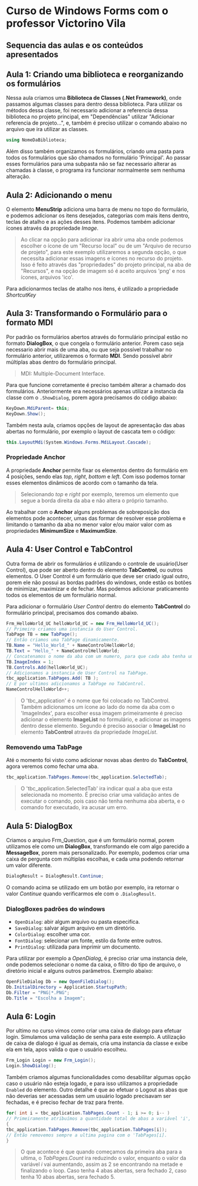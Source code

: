 # Curso de Windows Forms com o professor Victorino Vila

## Sequencia das aulas e os conteúdos apresentados

## Aula 1: Criando uma biblioteca e reorganizando os formulários

Nessa aula criamos uma __Biblioteca de Classes (.Net Framework)__, onde passamos algumas classes para dentro dessa biblioteca. Para utilizar os métodos dessa classe, foi necessario adicionar a referencia dessa biblioteca no projeto principal, em "Dependências" utilizar "Adicionar referencia de projeto...", e, também é preciso utilizar o comando abaixo no arquivo que ira utilizar as classes.

```C#
using NomeDaBiblioteca;
```

Além disso também organizamos os formulários, criando uma pasta para todos os formulários que são chamados no formulário 'Principal'. Ao passar esses formulários para uma subpasta não se faz necessario alterar as chamadas à classe, o programa ira funcionar normalmente sem nenhuma alteração.

## Aula 2: Adicionando o menu

O elemento __MenuStrip__ adiciona uma barra de menu no topo do formulário, e podemos adicionar os itens desejados, categorias com mais itens dentro, teclas de atalho e as ações desses itens. Podemos também adicionar ícones através da propriedade _Image_.
> Ao clicar na opção para adicionar ira abrir uma aba onde podemos escolher o ícone de um "Recurso local" ou de um "Arquivo de recurso de projeto", para este exemplo utilizaremos a segunda opção, o que necessita adicionar essas imagens e ícones no recurso do projeto. Isso é feito através das "propriedades" do projeto principal, na aba de "Recursos", e na opção de imagem só é aceito arquivos 'png' e nos ícones, arquivos 'ico'.

Para adicionarmos teclas de atalho nos itens, é utilizado a propriedade _ShortcutKey_

## Aula 3: Transformando o Formulário para o formato MDI

Por padrão os formulários abertos através do formulário principal estão no formato
__DialogBox__, o que congela o formulário anterior. Porem caso seja necessario abrir mais de uma aba, ou que seja possível trabalhar no formulário anterior, utilizaremos o formato __MDI__. Sendo possível abrir múltiplas abas dentro do formulário principal.

> MDI: Multiple-Document Interface.

Para que funcione corretamente é preciso também alterar a chamado dos formulários. Anteriormente era necessários apenas utilizar a instancia da classe com o `.ShowDialog`, porem agora precisamos do código abaixo:

```C#
KeyDown.MdiParent= this;
KeyDown.Show();
```

Também nesta aula, criamos opções de layout de apresentação das abas abertas no formulário, por exemplo o layout de cascata tem o código:

```C#
this.LayoutMdi(System.Windows.Forms.MdiLayout.Cascade);
```

### Propriedade Anchor

A propriedade __Anchor__ permite fixar os elementos dentro do formulário em 4 posições, sendo elas _top_, _right_, _bottom_ e _left_. Com isso podemos tornar esses elementos dinâmicos de acordo com o tamanho da tela.

> Selecionando _top_ e _right_ por exemplo, teremos um elemento que segue a borda direita da aba e não altera o próprio tamanho.

Ao trabalhar com o __Anchor__ alguns problemas de sobreposição dos elementos pode acontecer, umas das formar de resolver esse problema e limitando o tamanho da aba no menor valor e/ou maior valor com as propriedades __MinimumSize__ e __MaximumSize__.

## Aula 4: User Control e TabControl

Outra forma de abrir os formulários é utilizando o controle de usuário(User Control), que pode ser aberto dentro do elemento __TabControl__, ou outros elementos. O User Control é um  formulário que deve ser criado igual outro, porem ele não possui as bordas padrões do windows, onde estão os botões de minimizar, maximizar e de fechar. Mas podemos adicionar praticamento todos os elementos de um formulário normal.

Para adicionar o formulário _User Control_ dentro do elemento __TabControl__ do formulário principal, precisamos dos comando abaixo.

```C#
Frm_HelloWorld_UC helloWorld_UC = new Frm_HelloWorld_UC();
// Primeiro criamos uma instancia do User Control.
TabPage TB = new TabPage();
// Então criamos uma TabPage dinamicamente.
TB.Name = "Hello_World_" + NameControlHelloWorld;
TB.Text = "Hello_" + NameControlHelloWorld;
// Concatenamos o nome da aba com um numero, para que cada aba tenha um nome diferente.
TB.ImageIndex = 1;
TB.Controls.Add(helloWorld_UC);
// Adicionamos a instancia de User Control na TabPage.
tbc_application.TabPages.Add( TB );
// E por ultimos adicionamos a TabPage no TabControl.
NameControlHelloWorld++;
```

> O 'tbc_application' é o nome que foi colocado no TabControl. Também adicionamos um ícone ao lado do nome da aba com o 'ImageIndex', para escolher essa imagem primeiramente é preciso adicionar o elemento __ImageList__ no formulário, e adicionar as imagens dentro desse elemento. Segundo é preciso associar o __ImageList__ no elemento __TabControl__ através da propriedade _ImageList_.

### Removendo uma TabPage

Até o momento foi visto como adicionar novas abas dentro do __TabControl__, agora veremos como fechar uma aba.

```C#
tbc_application.TabPages.Remove(tbc_application.SelectedTab);
```

> O 'tbc_application.SelectedTab' ira indicar qual a aba que esta selecionada no momento. É preciso criar uma validação antes de executar o comando, pois caso não tenha nenhuma aba aberta, e o comando for executado, ira acusar um erro.

## Aula 5: DialogBox

Criamos o arquivo Frm_Question, que é um formulário normal, porem utilizamos ele como um __DialogBox__, transformando ele com algo parecido a  __MessageBox__, porem mais personalizado. Por exemplo, podemos criar uma caixa de pergunta com múltiplas escolhas, e cada uma podendo retornar um valor diferente.

```C#
DialogResult = DialogResult.Continue;
```

O comando acima se utilizado em um botão por exemplo, ira retornar o valor _Continue_ quando verificarmos ele com o `.DialogResult`.

### DialogBoxes padrões do windows

- `OpenDialog`: abir algum arquivo ou pasta especifica.
- `SaveDialog`: salvar algum arquivo em um diretório.
- `ColorDialog`: escolher uma cor.
- `FontDialog`: selecionar um fonte, estilo da fonte entre outros.
- `PrintDialog`: utilizada para imprimir um documento.

Para utilizar por exemplo a _OpenDialog_, é preciso criar uma instancia dele, onde podemos selecionar o nome da caixa, o filtro do tipo de arquivo, o diretório inicial e alguns outros parâmetros. Exemplo abaixo:

```C#
OpenFileDialog Db = new OpenFileDialog();
Db.InitialDirectory = Application.StartupPath;
Db.Filter = "PNG|*.PNG";
Db.Title = "Escolha a Imagem";
```

## Aula 6: Login

Por ultimo no curso vimos como criar uma caixa de dialogo para efetuar login. Simulamos uma validação de senha para este exemplo. A utilização de caixa de dialogo é igual as demais, cria uma instancia da classe e exibe ela em tela, apos valida o que o usuário escolheu.

```C#
Frm_Login Login = new Frm_Login();
Login.ShowDialog();
```

Também criamos algumas funcionalidades como desabilitar algumas opção caso o usuário não esteja logado, e para isso utilizamos a propriedade `Enabled` do elemento. Outro detalhe é que ao efetuar o Logout as abas que não deverias ser acessadas sem um usuário logado precisavam ser fechadas, e é preciso fechar de traz para frente.

```C#
for( int i = tbc_application.TabPages.Count - 1; i >= 0; i-- )
// Primeiramente atribuímos a quantidade total de abas a variável 'i', e decrementados em 1 a cada loop.
{
tbc_application.TabPages.Remove(tbc_application.TabPages[i]);
// Então removemos sempre a ultima pagina com o 'TabPages[i].
}
```

> O que acontece é que quando começamos da primeira aba para a ultima, o _TabPages.Count_ ira reduzindo o valor, enquanto o valor da variável _i_ vai aumentando, assim as 2 se encontrando na metade e finalizando o loop. Caso tenha 4 abas abertas, sera fechado 2, caso tenha 10 abas abertas, sera fechado 5.
